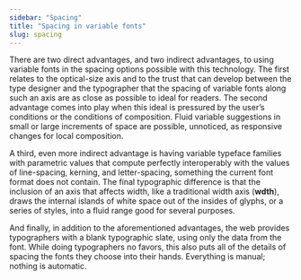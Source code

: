 ```yaml
---
sidebar: "Spacing"
title: "Spacing in variable fonts"
slug: spacing
---
```

There are two direct advantages, and two indirect advantages, to using variable fonts in the spacing options possible with this technology. The first relates to the optical-size axis and to the trust that can develop between the type designer and the typographer that the spacing of variable fonts along such an axis are as close as possible to ideal for readers. The second advantage comes into play when this ideal is pressured by the user’s conditions or the conditions of composition. Fluid variable suggestions in small or large increments of space are possible, unnoticed, as responsive changes for local composition.

A third, even more indirect advantage is having variable typeface families with parametric values that compute perfectly interoperably with the values of line-spacing, kerning, and letter-spacing, something the current font format does not contain. The final typographic difference is that the inclusion of an axis that affects width, like a traditional width axis (<strong>wdth</strong>), draws the internal islands of white space out of the insides of glyphs, or a series of styles, into a fluid range good for several purposes.

And finally, in addition to the aforementioned advantages, the web provides typographers with a blank typographic slate, using only the data from the font. While doing typographers no favors, this also puts all of the details of spacing the fonts they choose into their hands. Everything is manual; nothing is automatic.
